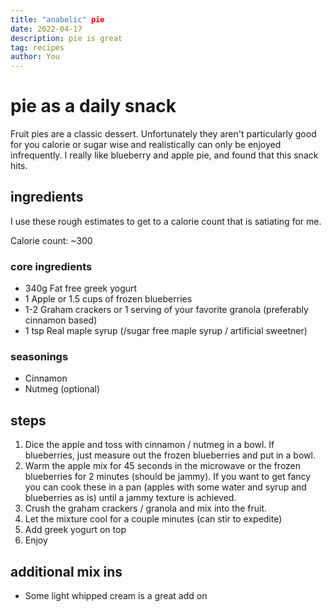```yaml
---
title: "anabolic" pie
date: 2022-04-17
description: pie is great
tag: recipes
author: You
---
```


# pie as a daily snack
Fruit pies are a classic dessert. Unfortunately they aren't particularly good for you calorie or sugar wise and realistically can only be enjoyed infrequently. I really like blueberry and apple pie, and found that this snack hits. 

## ingredients
I use these rough estimates to get to a calorie count that is satiating for me.

Calorie count: ~300

### core ingredients
- 340g Fat free greek yogurt
- 1 Apple or 1.5 cups of frozen blueberries
- 1-2 Graham crackers or 1 serving of your favorite granola (preferably cinnamon based)
- 1 tsp Real maple syrup (/sugar free maple syrup / artificial sweetner)

### seasonings
- Cinnamon 
- Nutmeg (optional)


## steps
1. Dice the apple and toss with cinnamon / nutmeg in a bowl. If blueberries, just measure out the frozen blueberries and put in a bowl. 
2. Warm the apple mix for 45 seconds in the microwave or the frozen blueberries for 2 minutes (should be jammy). If you want to get fancy you can cook these in a pan (apples with some water and syrup and blueberries as is) until a jammy texture is achieved. 
3. Crush the graham crackers / granola and mix into the fruit. 
4. Let the mixture cool for a couple minutes (can stir to expedite)
5. Add greek yogurt on top 
6. Enjoy 

## additional mix ins
- Some light whipped cream is a great add on 



